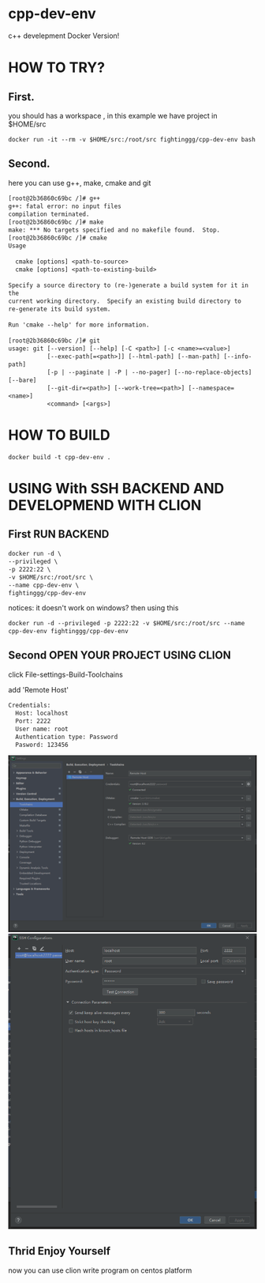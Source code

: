 # cpp-dev-env
c++ develepment Docker Version!

# HOW TO TRY?

## First. 
you should has a workspace , in this example we have project in $HOME/src
```shell
docker run -it --rm -v $HOME/src:/root/src fightinggg/cpp-dev-env bash
```

## Second. 
here you can use g++, make, cmake and git
```shell
[root@2b36860c69bc /]# g++
g++: fatal error: no input files
compilation terminated.
[root@2b36860c69bc /]# make
make: *** No targets specified and no makefile found.  Stop.
[root@2b36860c69bc /]# cmake
Usage

  cmake [options] <path-to-source>
  cmake [options] <path-to-existing-build>

Specify a source directory to (re-)generate a build system for it in the
current working directory.  Specify an existing build directory to
re-generate its build system.

Run 'cmake --help' for more information.

[root@2b36860c69bc /]# git
usage: git [--version] [--help] [-C <path>] [-c <name>=<value>]
           [--exec-path[=<path>]] [--html-path] [--man-path] [--info-path]
           [-p | --paginate | -P | --no-pager] [--no-replace-objects] [--bare]
           [--git-dir=<path>] [--work-tree=<path>] [--namespace=<name>]
           <command> [<args>]
```

# HOW TO BUILD
```shell
docker build -t cpp-dev-env .
```

# USING With SSH BACKEND AND DEVELOPMEND WITH CLION
## First RUN BACKEND
```shell
docker run -d \
--privileged \
-p 2222:22 \
-v $HOME/src:/root/src \
--name cpp-dev-env \
fightinggg/cpp-dev-env
```
notices: it doesn't work on windows?  then using this
```shell
docker run -d --privileged -p 2222:22 -v $HOME/src:/root/src --name cpp-dev-env fightinggg/cpp-dev-env
```
## Second OPEN YOUR PROJECT USING CLION 
click File-settings-Build-Toolchains

add 'Remote Host'
```
Credentials:
  Host: localhost
  Port: 2222
  User name: root
  Authentication type: Password
  Pasword: 123456
```

![](https://github.com/fightinggg/cpp-dev-env/raw/master/20210709232106.png)
![](https://github.com/fightinggg/cpp-dev-env/raw/master/20210709232402.png)

## Thrid Enjoy Yourself
now you can use clion write program on centos platform